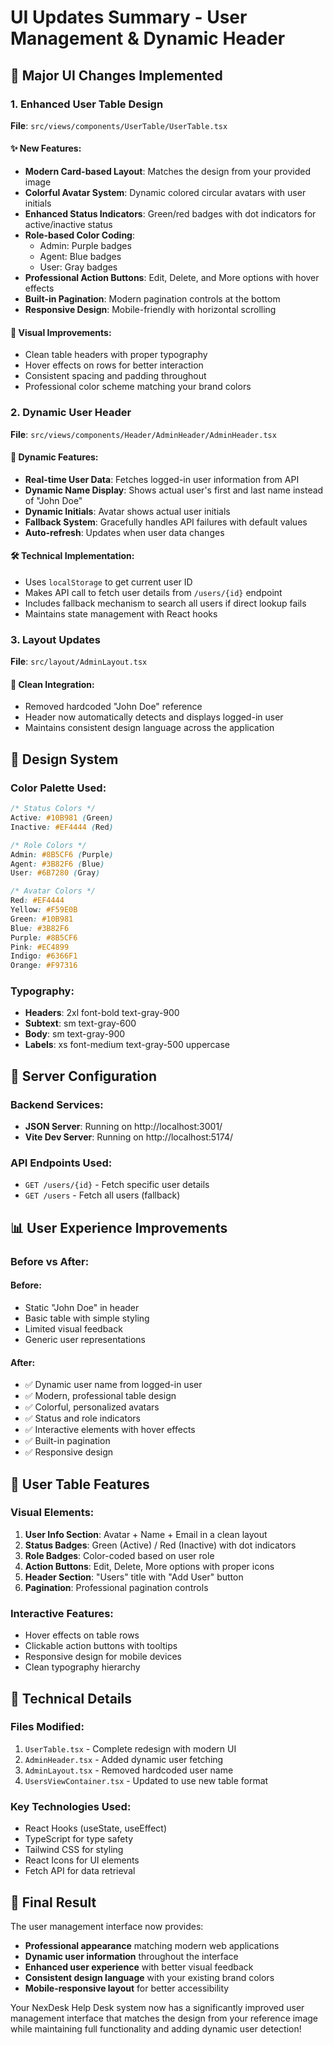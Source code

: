 # UI Updates Summary - User Management & Dynamic Header

## 🎨 Major UI Changes Implemented

### 1. Enhanced User Table Design
**File**: `src/views/components/UserTable/UserTable.tsx`

#### ✨ New Features:
- **Modern Card-based Layout**: Matches the design from your provided image
- **Colorful Avatar System**: Dynamic colored circular avatars with user initials
- **Enhanced Status Indicators**: Green/red badges with dot indicators for active/inactive status
- **Role-based Color Coding**: 
  - Admin: Purple badges
  - Agent: Blue badges  
  - User: Gray badges
- **Professional Action Buttons**: Edit, Delete, and More options with hover effects
- **Built-in Pagination**: Modern pagination controls at the bottom
- **Responsive Design**: Mobile-friendly with horizontal scrolling

#### 🎯 Visual Improvements:
- Clean table headers with proper typography
- Hover effects on rows for better interaction
- Consistent spacing and padding throughout
- Professional color scheme matching your brand colors

### 2. Dynamic User Header
**File**: `src/views/components/Header/AdminHeader/AdminHeader.tsx`

#### 🔄 Dynamic Features:
- **Real-time User Data**: Fetches logged-in user information from API
- **Dynamic Name Display**: Shows actual user's first and last name instead of "John Doe"
- **Dynamic Initials**: Avatar shows actual user initials
- **Fallback System**: Gracefully handles API failures with default values
- **Auto-refresh**: Updates when user data changes

#### 🛠️ Technical Implementation:
- Uses `localStorage` to get current user ID
- Makes API call to fetch user details from `/users/{id}` endpoint  
- Includes fallback mechanism to search all users if direct lookup fails
- Maintains state management with React hooks

### 3. Layout Updates
**File**: `src/layout/AdminLayout.tsx`

#### 📱 Clean Integration:
- Removed hardcoded "John Doe" reference
- Header now automatically detects and displays logged-in user
- Maintains consistent design language across the application

## 🎨 Design System

### Color Palette Used:
```css
/* Status Colors */
Active: #10B981 (Green)
Inactive: #EF4444 (Red)

/* Role Colors */  
Admin: #8B5CF6 (Purple)
Agent: #3B82F6 (Blue)
User: #6B7280 (Gray)

/* Avatar Colors */
Red: #EF4444
Yellow: #F59E0B  
Green: #10B981
Blue: #3B82F6
Purple: #8B5CF6
Pink: #EC4899
Indigo: #6366F1
Orange: #F97316
```

### Typography:
- **Headers**: 2xl font-bold text-gray-900
- **Subtext**: sm text-gray-600  
- **Body**: sm text-gray-900
- **Labels**: xs font-medium text-gray-500 uppercase

## 🚀 Server Configuration

### Backend Services:
- **JSON Server**: Running on http://localhost:3001/
- **Vite Dev Server**: Running on http://localhost:5174/

### API Endpoints Used:
- `GET /users/{id}` - Fetch specific user details
- `GET /users` - Fetch all users (fallback)

## 📊 User Experience Improvements

### Before vs After:

#### Before:
- Static "John Doe" in header
- Basic table with simple styling
- Limited visual feedback
- Generic user representations

#### After:
- ✅ Dynamic user name from logged-in user
- ✅ Modern, professional table design
- ✅ Colorful, personalized avatars
- ✅ Status and role indicators
- ✅ Interactive elements with hover effects
- ✅ Built-in pagination
- ✅ Responsive design

## 🎯 User Table Features

### Visual Elements:
1. **User Info Section**: Avatar + Name + Email in a clean layout
2. **Status Badges**: Green (Active) / Red (Inactive) with dot indicators
3. **Role Badges**: Color-coded based on user role
4. **Action Buttons**: Edit, Delete, More options with proper icons
5. **Header Section**: "Users" title with "Add User" button
6. **Pagination**: Professional pagination controls

### Interactive Features:
- Hover effects on table rows
- Clickable action buttons with tooltips
- Responsive design for mobile devices
- Clean typography hierarchy

## 🔧 Technical Details

### Files Modified:
1. `UserTable.tsx` - Complete redesign with modern UI
2. `AdminHeader.tsx` - Added dynamic user fetching
3. `AdminLayout.tsx` - Removed hardcoded user name
4. `UsersViewContainer.tsx` - Updated to use new table format

### Key Technologies Used:
- React Hooks (useState, useEffect)
- TypeScript for type safety
- Tailwind CSS for styling
- React Icons for UI elements
- Fetch API for data retrieval

## 🎉 Final Result

The user management interface now provides:
- **Professional appearance** matching modern web applications
- **Dynamic user information** throughout the interface
- **Enhanced user experience** with better visual feedback
- **Consistent design language** with your existing brand colors
- **Mobile-responsive layout** for better accessibility

Your NexDesk Help Desk system now has a significantly improved user management interface that matches the design from your reference image while maintaining full functionality and adding dynamic user detection!
